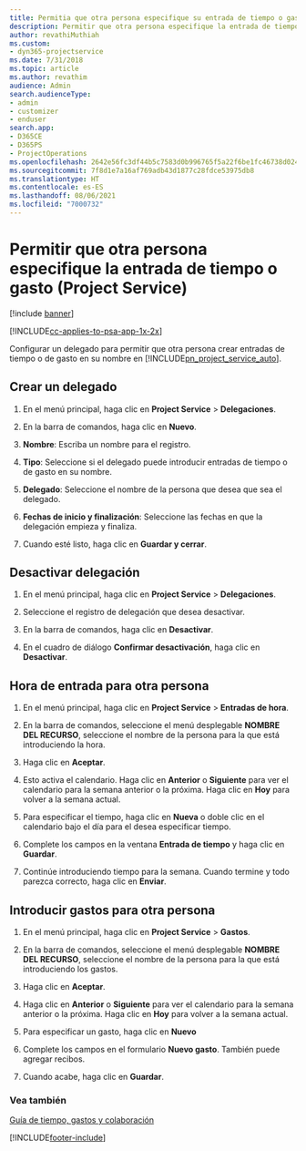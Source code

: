 ```yaml
---
title: Permitia que otra persona especifique su entrada de tiempo o gasto
description: Permitir que otra persona especifique la entrada de tiempo o gasto en Project Service
author: revathiMuthiah
ms.custom:
- dyn365-projectservice
ms.date: 7/31/2018
ms.topic: article
ms.author: revathim
audience: Admin
search.audienceType:
- admin
- customizer
- enduser
search.app:
- D365CE
- D365PS
- ProjectOperations
ms.openlocfilehash: 2642e56fc3df44b5c7583d0b996765f5a22f6be1fc46738d02462d928f833048
ms.sourcegitcommit: 7f8d1e7a16af769adb43d1877c28fdce53975db8
ms.translationtype: HT
ms.contentlocale: es-ES
ms.lasthandoff: 08/06/2021
ms.locfileid: "7000732"
---
```

# <a name="allow-someone-else-to-enter-your-time-entry-or-expense-project-service"></a>Permitir que otra persona especifique la entrada de tiempo o gasto (Project Service)

[!include [banner](../includes/psa-now-project-operations.md)]

[!INCLUDE[cc-applies-to-psa-app-1x-2x](../includes/cc-applies-to-psa-app-1x-2x.md)]

Configurar un delegado para permitir que otra persona crear entradas de tiempo o de gasto en su nombre en [!INCLUDE[pn_project_service_auto](../includes/pn-project-service-auto.md)].  
  
## <a name="create-a-delegate"></a>Crear un delegado  
  
1.  En el menú principal, haga clic en **Project Service** > **Delegaciones**.  
  
2.  En la barra de comandos, haga clic en **Nuevo**.  
  
3. **Nombre**: Escriba un nombre para el registro.  
  
4. **Tipo**: Seleccione si el delegado puede introducir entradas de tiempo o de gasto en su nombre.  
  
5. **Delegado**: Seleccione el nombre de la persona que desea que sea el delegado.  
  
6. **Fechas de inicio y finalización**: Seleccione las fechas en que la delegación empieza y finaliza.  
  
7.  Cuando esté listo, haga clic en **Guardar y cerrar**.  
  
## <a name="turn-off-delegation"></a>Desactivar delegación  
  
1.  En el menú principal, haga clic en **Project Service** > **Delegaciones**.  
  
2.  Seleccione el registro de delegación que desea desactivar.  
  
3.  En la barra de comandos, haga clic en **Desactivar**.  
  
4.  En el cuadro de diálogo **Confirmar desactivación**, haga clic en **Desactivar**.  
  
## <a name="enter-time-for-someone-else"></a>Hora de entrada para otra persona  
  
1.  En el menú principal, haga clic en **Project Service** > **Entradas de hora**.  
  
2.  En la barra de comandos, seleccione el menú desplegable **NOMBRE DEL RECURSO**, seleccione el nombre de la persona para la que está introduciendo la hora.  
  
3.  Haga clic en **Aceptar**.  
  
4.  Esto activa el calendario. Haga clic en **Anterior** o **Siguiente** para ver el calendario para la semana anterior o la próxima. Haga clic en **Hoy** para volver a la semana actual.  
  
5.  Para especificar el tiempo, haga clic en **Nueva** o doble clic en el calendario bajo el día para el desea especificar tiempo.  
  
6.  Complete los campos en la ventana **Entrada de tiempo** y haga clic en **Guardar**.  
  
7.  Continúe introduciendo tiempo para la semana. Cuando termine y todo parezca correcto, haga clic en **Enviar**.  
  
## <a name="enter-expenses-for-someone-else"></a>Introducir gastos para otra persona  
  
1.  En el menú principal, haga clic en **Project Service** > **Gastos**.  
  
2.  En la barra de comandos, seleccione el menú desplegable **NOMBRE DEL RECURSO**, seleccione el nombre de la persona para la que está introduciendo los gastos.  
  
3.  Haga clic en **Aceptar**.  
  
4.  Haga clic en **Anterior** o **Siguiente** para ver el calendario para la semana anterior o la próxima. Haga clic en **Hoy** para volver a la semana actual.  
  
5.  Para especificar un gasto, haga clic en **Nuevo**  
  
6.  Complete los campos en el formulario **Nuevo gasto**. También puede agregar recibos.  
  
7.  Cuando acabe, haga clic en **Guardar**.  
  
### <a name="see-also"></a>Vea también  
 [Guía de tiempo, gastos y colaboración](../psa/time-expense-collaboration-guide.md)


[!INCLUDE[footer-include](../includes/footer-banner.md)]